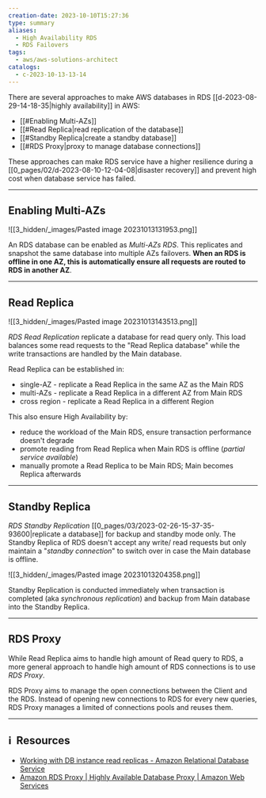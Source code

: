 ```yaml
---
creation-date: 2023-10-10T15:27:36
type: summary
aliases:
  - High Availability RDS
  - RDS Failovers
tags:
  - aws/aws-solutions-architect
catalogs:
  - c-2023-10-13-13-14
---
```


There are several approaches to make AWS databases in RDS [[d-2023-08-29-14-18-35|highly availability]] in AWS:
- [[#Enabling Multi-AZs]]
- [[#Read Replica|read replication of the database]]
- [[#Standby Replica|create a standby database]]
- [[#RDS Proxy|proxy to manage database connections]]

These approaches can make RDS service have a higher resilience during a [[0_pages/02/d-2023-08-10-12-04-08|disaster recovery]] and prevent high cost when database service has failed. 

---
## Enabling Multi-AZs 

![[3_hidden/_images/Pasted image 20231013131953.png]]


An RDS database can be enabled as *Multi-AZs RDS*. This replicates and snapshot the same database into multiple AZs failovers. **When an RDS is offline in one AZ, this is automatically ensure all requests are routed to RDS in another AZ**. 


---
## Read Replica 

![[3_hidden/_images/Pasted image 20231013143513.png]]

*RDS Read Replication* replicate a database for read query only. This load balances some read requests to the "Read Replica database" while the write transactions are handled by the Main database. 

Read Replica can be established in: 
- single-AZ - replicate a Read Replica in the same AZ as the Main RDS
- multi-AZs - replicate a Read Replica in a different AZ from Main RDS
- cross region - replicate a Read Replica in a different Region

This also ensure High Availability by:
- reduce the workload of the Main RDS, ensure transaction performance doesn't degrade
- promote reading from Read Replica when Main RDS is offline (*partial service available*)
- manually promote a Read Replica to be Main RDS; Main becomes Replica afterwards

---
## Standby Replica

*RDS Standby Replication* [[0_pages/03/2023-02-26-15-37-35-93600|replicate a database]] for backup and standby mode only. The Standby Replica of RDS doesn't accept any write/ read requests but only maintain a "*standby connection*" to switch over in case the Main database is offline. 

![[3_hidden/_images/Pasted image 20231013204358.png]]

Standby Replication is conducted immediately when transaction is completed (aka *synchronous replication*) and backup from Main database into the Standby Replica.

---
## RDS Proxy

While Read Replica aims to handle high amount of Read query to RDS, a more general approach to handle high amount of RDS connections is to use *RDS Proxy*. 

RDS Proxy aims to manage the open connections between the Client and the RDS. Instead of opening new connections to RDS for every new queries, RDS Proxy manages a limited of connections pools and reuses them. 

---
## ℹ️  Resources
- [Working with DB instance read replicas - Amazon Relational Database Service](https://docs.aws.amazon.com/AmazonRDS/latest/UserGuide/USER_ReadRepl.html#USER_ReadRepl.XRgn)
- [Amazon RDS Proxy | Highly Available Database Proxy | Amazon Web Services](https://aws.amazon.com/rds/proxy/)